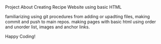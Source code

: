 Project About Creating Recipe Website using basic HTML

familiarizing using git procedures from adding or upadting files, making commit and push to main repos. making pages with basic html using order and unorder list, images and anchor links.

Happy Coding!